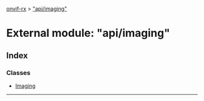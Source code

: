 [onvif-rx](../README.md) > ["api/imaging"](../modules/_api_imaging_.md)

# External module: "api/imaging"

## Index

### Classes

* [Imaging](../classes/_api_imaging_.imaging.md)

---

